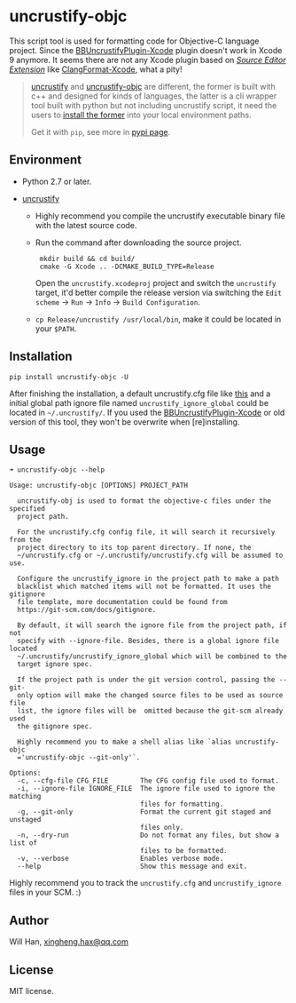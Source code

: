 # uncrustify-objc

This script tool is used for formatting code for Objective-C language project. Since the [BBUncrustifyPlugin-Xcode](https://github.com/benoitsan/BBUncrustifyPlugin-Xcode/issues/137) plugin doesn't work in Xcode 9 anymore. It seems there are not any Xcode plugin based on [*Source Editor Extension*](https://developer.apple.com/documentation/xcodekit/creating_a_source_editor_extension) like [ClangFormat-Xcode](https://github.com/travisjeffery/ClangFormat-Xcode), what a pity!



> [uncrustify](https://github.com/uncrustify/uncrustify) and [uncrustify-objc](https://github.com/xingheng/uncrustify-objc) are different, the former is built with c++ and designed for kinds of languages, the latter is a cli wrapper tool built with python but not including uncrustify script, it need the users to [install the former](https://github.com/uncrustify/uncrustify#build) into your local environment paths.
>
> Get it with `pip`, see more in [pypi page](https://pypi.org/project/uncrustify-objc/).



## Environment

* Python 2.7 or later.

* [uncrustify](https://github.com/uncrustify/uncrustify)

  * Highly recommend you compile the uncrustify executable binary file with the latest source code.

  * Run the command after downloading the source project.
    ```shell
     mkdir build && cd build/
     cmake -G Xcode .. -DCMAKE_BUILD_TYPE=Release
    ```
    Open the `uncrustify.xcodeproj` project and switch the `uncrustify` target, it'd better compile the release version via switching the `Edit scheme` -> `Run` -> `Info` -> `Build Configuration`.

  * `cp Release/uncrustify /usr/local/bin`, make it could be located in your `$PATH`.



## Installation

```shell
pip install uncrustify-objc -U
```

After finishing the installation, a default uncrustify.cfg file like [this](http://uncrustify.sourceforge.net/default.cfg) and a initial global path ignore file named `uncrustify_ignore_global`  could be located in `~/.uncrustify/`. If you used the [BBUncrustifyPlugin-Xcode](https://github.com/benoitsan/BBUncrustifyPlugin-Xcode) or old version of this tool, they won't be overwrite when [re]installing.

## Usage

```shell
➜ uncrustify-objc --help

Usage: uncrustify-objc [OPTIONS] PROJECT_PATH

  uncrustify-obj is used to format the objective-c files under the specified
  project path.

  For the uncrustify.cfg config file, it will search it recursively from the
  project directory to its top parent directory. If none, the
  ~/uncrustify.cfg or ~/.uncrustify/uncrustify.cfg will be assumed to use.

  Configure the uncrustify_ignore in the project path to make a path
  blacklist which matched items will not be formatted. It uses the gitignore
  file template, more documentation could be found from 
  https://git-scm.com/docs/gitignore.

  By default, it will search the ignore file from the project path, if not
  specify with --ignore-file. Besides, there is a global ignore file located
  ~/.uncrustify/uncrustify_ignore_global which will be combined to the
  target ignore spec.

  If the project path is under the git version control, passing the --git-
  only option will make the changed source files to be used as source file
  list, the ignore files will be  omitted because the git-scm already used
  the gitignore spec.

  Highly recommend you to make a shell alias like `alias uncrustify-objc
  ='uncrustify-objc --git-only'`.
  
Options:
  -c, --cfg-file CFG_FILE        The CFG config file used to format.
  -i, --ignore-file IGNORE_FILE  The ignore file used to ignore the matching
                                 files for formatting.
  -g, --git-only                 Format the current git staged and unstaged
                                 files only.
  -n, --dry-run                  Do not format any files, but show a list of
                                 files to be formatted.
  -v, --verbose                  Enables verbose mode.
  --help                         Show this message and exit.
```

Highly recommend you to track the `uncrustify.cfg` and `uncrustify_ignore` files in your SCM. :)


## Author

Will Han, xingheng.hax@qq.com


## License

MIT license.